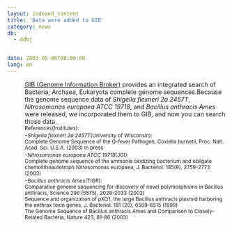 ```yaml
---
layout: indexed_content
title: 'Data were added to GIB'
category: news
db:
  - ddbj


date: 2003-05-06T00:00:00
lang: en
---
```


<html>
<dd><a href="/services/past-services-e.html#gib">GIB (Genome Information Broker)</a> provides an integrated search of Bacteria, Archaea, Eukaryota complete genome sequences.Because the genome sequence data of <i>Shigella flexneri 2a 2457T</i>, <i>Nitrosomonas europaea ATCC 19718</i>, and <i>Bacillus anthracis Ames</i> were released, we incorporated them to GIB, and now you can search those data.<br>
<dd><small>References(Institutes):</small><br>
<dd>-<small><i>Shigella flexneri 2a 2457T</i>(University of Wisconsin):<br>Complete Genome Sequence of the Q-fever Pathogen, Coxiella burnetii, Proc. Natl. Acad. Sci. U.S.A. (2003) In press </small><br>
<dd>-<small><i>Nitrosomonas europaea ATCC 19718</i>(JGI):<br> Complete genome sequence of the ammonia oxidizing bacterium and obligate chemolithoautotroph Nitrosomonas europaea, J. Bacteriol. 185(9), 2759-2773 (2003)</small><br>
<dd>-<small><i>Bacillus anthracis Ames</i>(TIGR):<br>Comparative genome sequencing for discovery of novel polymorphisms in Bacillus anthracis, Science 296 (5575), 2028-2033 (2002)</small><br>
<dd><small>Sequence and organization of pXO1, the large Bacillus anthracis plasmid harboring the anthrax toxin genes, J. Bacteriol. 181 (20), 6509-6515 (1999)</small><br>
<dd><small>The Genome Sequence of Bacillus anthracis Ames and Comparison to Closely-Related Bacteria, Nature 423, 81-86 (2003)</small></dd>
</dd>
</dd>
</dd>
</dd>
</dd>
</dd>
</html>
